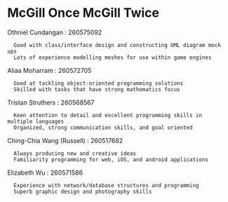 # McGill Once McGill Twice

Othniel Cundangan : 260575092

      Good with class/interface design and constructing UML diagram mock ups
      Lots of experience modelling meshes for use within game engines

Aliaa Moharram :  260572705

      Good at tackling object-oriented programming solutions
      Skilled with tasks that have strong mathematics focus
 
Tristan Struthers : 260568567

      Keen attention to detail and excellent programming skills in multiple languages
      Organized, strong communication skills, and goal oriented
 
Ching-Chia Wang (Russell) : 260517682

      Always producing new and creative ideas
      Familiarity programming for web, iOS, and android applications
 
Elizabeth Wu : 260571586

      Experience with network/database structures and programming
      Superb graphic design and photography skills
